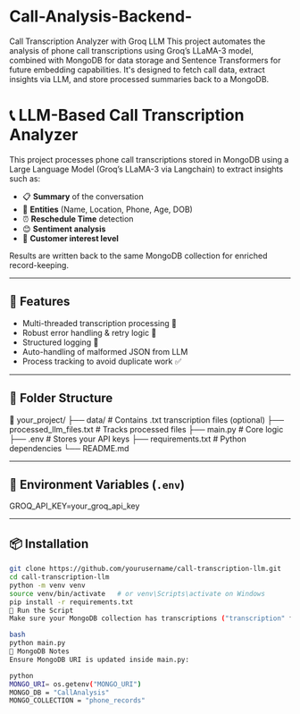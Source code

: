 # Call-Analysis-Backend-
Call Transcription Analyzer with Groq LLM This project automates the analysis of phone call transcriptions using Groq’s LLaMA-3 model, combined with MongoDB for data storage and Sentence Transformers for future embedding capabilities. It's designed to fetch call data, extract insights via LLM, and store processed summaries back to a MongoDB.


# 📞 LLM-Based Call Transcription Analyzer

This project processes phone call transcriptions stored in MongoDB using a Large Language Model (Groq’s LLaMA-3 via Langchain) to extract insights such as:

- 📋 **Summary** of the conversation  
- 🧠 **Entities** (Name, Location, Phone, Age, DOB)  
- ⏰ **Reschedule Time** detection  
- 😊 **Sentiment analysis**  
- 💬 **Customer interest level**

Results are written back to the same MongoDB collection for enriched record-keeping.

---

## 🔧 Features

- Multi-threaded transcription processing 🚀
- Robust error handling & retry logic 🔄
- Structured logging 📜
- Auto-handling of malformed JSON from LLM
- Process tracking to avoid duplicate work ✅

---

## 📂 Folder Structure

📁 your_project/ ├── data/ # Contains .txt transcription files (optional) ├── processed_llm_files.txt # Tracks processed files ├── main.py # Core logic ├── .env # Stores your API keys ├── requirements.txt # Python dependencies └── README.md

---

## 🧪 Environment Variables (`.env`)

GROQ_API_KEY=your_groq_api_key

---

## 📦 Installation

```bash
git clone https://github.com/yourusername/call-transcription-llm.git
cd call-transcription-llm
python -m venv venv
source venv/bin/activate   # or venv\Scripts\activate on Windows
pip install -r requirements.txt
🚀 Run the Script
Make sure your MongoDB collection has transcriptions ("transcription" field in each doc):

bash
python main.py
🔐 MongoDB Notes
Ensure MongoDB URI is updated inside main.py:

python
MONGO_URI= os.getenv("MONGO_URI")
MONGO_DB = "CallAnalysis"
MONGO_COLLECTION = "phone_records"
